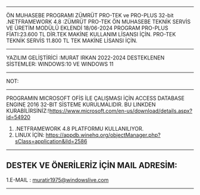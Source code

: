 **********************************************************************************************************************************
ÖN MUHASEBE PROGRAMI ZÜMRÜT PRO-TEK  ve PRO-PLUS 32-bit .NETFRAMEWORK 4.8 :ZÜMRÜT PRO-TEK ÖN MUHASEBE  TEKNİK SERVİS VE ÜRETİM MODÜLÜ EKLENDİ  18/06-2024
PROGRAM PRO-PLUS FİATI:23.600 TL DİR.TEK MAKİNE KULLANIM LİSANSI İÇİN. PRO-TEK TEKNİK SERVİS 11.800 TL TEK MAKİNE LİSANSI İÇİN.
**********************************************************************************************************************************
YAZILIM GELİŞTİRİCİ :MURAT IRKAN 2022-2024  DESTEKLENEN SİSTEMLER: WINDOWS:10 VE WINDOWS 11 
**********************************************************************************************************************************
NOT:
**********************************************************************************************************************************
PROGRAMIN MICROSOFT OFİS İLE ÇALIŞMASI İÇİN  ACCESS DATABASE ENGINE 2016 32-BIT SİSTEME KURULMALIDIR. 
BU LINKDEN KURABİLİRSİNİZ:!https://www.microsoft.com/en-us/download/details.aspx?id=54920
1. .NETFRAMEWORK 4.8 PLATFORMU KULLANILIYOR.
2. LINUX İÇİN: https://appdb.winehq.org/objectManager.php?sClass=application&iId=2586
**********************************************************************************************************************************
DESTEK VE ÖNERİLERİZ İÇİN MAIL ADRESİM:
----------------------------------------------------
1.E-MAIL : muratir1975@windowslive.com
___________________________________________________



